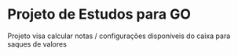 # Projeto de Estudos para GO

Projeto visa calcular notas / configurações disponíveis do caixa para saques de valores



